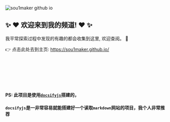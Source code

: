 ![sou1maker github io](https://user-images.githubusercontent.com/58240137/115652554-0f12a480-a360-11eb-925c-f45f3b1de655.png)

## :sparkles: :heart: 欢迎来到我的频道! :heart: :sparkles:

我平常探索过程中发现的有趣的都会收集到这里, 欢迎查阅。 :unicorn:

:point_right: 点击此处去到主页: https://sou1maker.github.io/

</br>

</br>

</br>

</br>

</br>

#### PS: 此项目是使用[`docsifyjs`](https://github.com/docsifyjs/docsify)搭建的，
#### `docsifyjs`是一非常容易就能搭建好一个读取`markdown`网站的项目，我个人非常推荐
